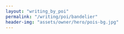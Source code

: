 ```yaml
---
layout: "writing_by_poi"
permalink: "/writing/poi/bandelier"
header-img: "assets/owner/hero/pois-bg.jpg"
---
```

